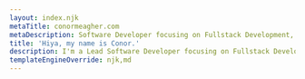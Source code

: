 ```yaml
---
layout: index.njk
metaTitle: conormeagher.com
metaDescription: Software Developer focusing on Fullstack Development, Frontend Development, Continuous Integration, and Mentorship.
title: 'Hiya, my name is Conor.'
description: I'm a Lead Software Developer focusing on Fullstack Development, Frontend Development, Continuous Integration, and Mentorship.
templateEngineOverride: njk,md
---
```

